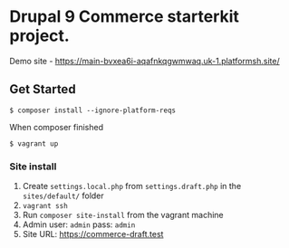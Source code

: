 # Drupal 9 Commerce starterkit project.

Demo site - https://main-bvxea6i-aqafnkqgwmwaq.uk-1.platformsh.site/

## Get Started

```
$ composer install --ignore-platform-reqs
```

When composer finished

```
$ vagrant up
```

### Site install
1. Create `settings.local.php` from `settings.draft.php` in the `sites/default/` folder
2. `vagrant ssh`
2. Run `composer site-install` from the vagrant machine
3. Admin user: `admin` pass: `admin`
4. Site URL: https://commerce-draft.test
